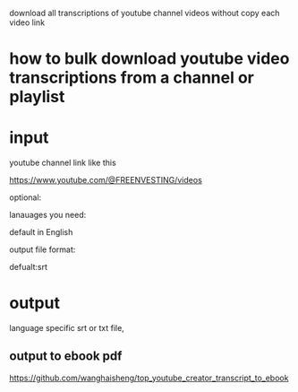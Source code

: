 download all transcriptions of youtube channel videos without copy each video link

# how to bulk download youtube video transcriptions from a channel or playlist


# input 

youtube channel link like this
>
https://www.youtube.com/@FREENVESTING/videos

optional:

lanauages you need:

default in English

output file format:

defualt:srt



# output

language specific srt or txt file,


## output to ebook pdf
https://github.com/wanghaisheng/top_youtube_creator_transcript_to_ebook
